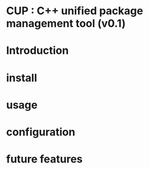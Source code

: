 # CUP : C++ unified package management tool (v0.1)

# Introduction

# install

# usage

# configuration

# future features